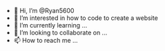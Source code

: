 - 👋 Hi, I’m @Ryan5600
- 👀 I’m interested in how to code to create a website 
- 🌱 I’m currently learning ...
- 💞️ I’m looking to collaborate on ...
- 📫 How to reach me ...

<!---
Ryan5600/Ryan5600 is a ✨ special ✨ repository because its `README.md` (this file) appears on your GitHub profile.
You can click the Preview link to take a look at your changes.
--->
